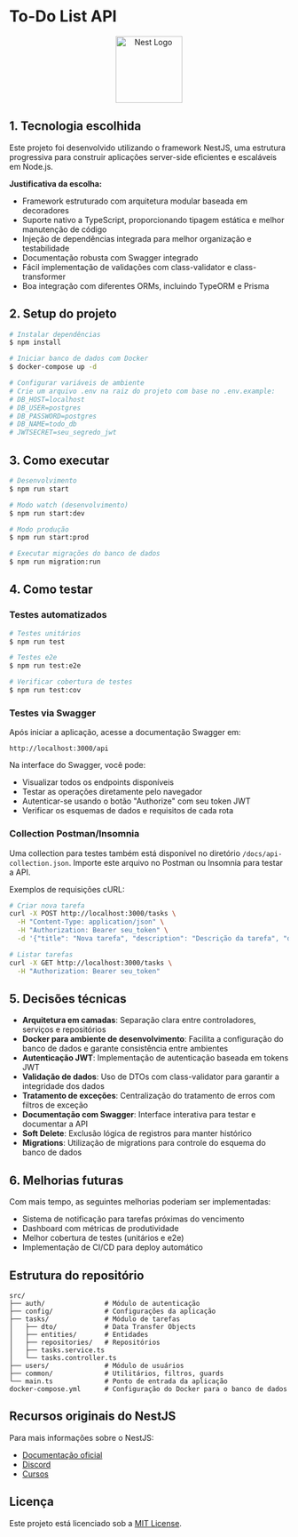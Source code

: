 # To-Do List API

<p align="center">
  <a href="http://nestjs.com/" target="blank"><img src="https://nestjs.com/img/logo-small.svg" width="120" alt="Nest Logo" /></a>
</p>

## 1. Tecnologia escolhida

Este projeto foi desenvolvido utilizando o framework NestJS, uma estrutura progressiva para construir aplicações server-side eficientes e escaláveis em Node.js.

**Justificativa da escolha:**
- Framework estruturado com arquitetura modular baseada em decoradores
- Suporte nativo a TypeScript, proporcionando tipagem estática e melhor manutenção de código
- Injeção de dependências integrada para melhor organização e testabilidade
- Documentação robusta com Swagger integrado
- Fácil implementação de validações com class-validator e class-transformer
- Boa integração com diferentes ORMs, incluindo TypeORM e Prisma

## 2. Setup do projeto

```bash
# Instalar dependências
$ npm install

# Iniciar banco de dados com Docker
$ docker-compose up -d

# Configurar variáveis de ambiente
# Crie um arquivo .env na raiz do projeto com base no .env.example:
# DB_HOST=localhost
# DB_USER=postgres
# DB_PASSWORD=postgres
# DB_NAME=todo_db
# JWTSECRET=seu_segredo_jwt
```

## 3. Como executar

```bash
# Desenvolvimento
$ npm run start

# Modo watch (desenvolvimento)
$ npm run start:dev

# Modo produção
$ npm run start:prod

# Executar migrações do banco de dados
$ npm run migration:run
```

## 4. Como testar

### Testes automatizados
```bash
# Testes unitários
$ npm run test

# Testes e2e
$ npm run test:e2e

# Verificar cobertura de testes
$ npm run test:cov
```

### Testes via Swagger
Após iniciar a aplicação, acesse a documentação Swagger em:
```
http://localhost:3000/api
```
Na interface do Swagger, você pode:
- Visualizar todos os endpoints disponíveis
- Testar as operações diretamente pelo navegador
- Autenticar-se usando o botão "Authorize" com seu token JWT
- Verificar os esquemas de dados e requisitos de cada rota

### Collection Postman/Insomnia
Uma collection para testes também está disponível no diretório `/docs/api-collection.json`. Importe este arquivo no Postman ou Insomnia para testar a API.

Exemplos de requisições cURL:
```bash
# Criar nova tarefa
curl -X POST http://localhost:3000/tasks \
  -H "Content-Type: application/json" \
  -H "Authorization: Bearer seu_token" \
  -d '{"title": "Nova tarefa", "description": "Descrição da tarefa", "dueDate": "2025-06-10"}'

# Listar tarefas
curl -X GET http://localhost:3000/tasks \
  -H "Authorization: Bearer seu_token"
```

## 5. Decisões técnicas

- **Arquitetura em camadas**: Separação clara entre controladores, serviços e repositórios
- **Docker para ambiente de desenvolvimento**: Facilita a configuração do banco de dados e garante consistência entre ambientes
- **Autenticação JWT**: Implementação de autenticação baseada em tokens JWT
- **Validação de dados**: Uso de DTOs com class-validator para garantir a integridade dos dados
- **Tratamento de exceções**: Centralização do tratamento de erros com filtros de exceção
- **Documentação com Swagger**: Interface interativa para testar e documentar a API
- **Soft Delete**: Exclusão lógica de registros para manter histórico
- **Migrations**: Utilização de migrations para controle do esquema do banco de dados

## 6. Melhorias futuras

Com mais tempo, as seguintes melhorias poderiam ser implementadas:

- Sistema de notificação para tarefas próximas do vencimento
- Dashboard com métricas de produtividade
- Melhor cobertura de testes (unitários e e2e)
- Implementação de CI/CD para deploy automático


## Estrutura do repositório

```
src/
├── auth/               # Módulo de autenticação
├── config/             # Configurações da aplicação
├── tasks/              # Módulo de tarefas
│   ├── dto/            # Data Transfer Objects
│   ├── entities/       # Entidades
│   ├── repositories/   # Repositórios
│   ├── tasks.service.ts
│   └── tasks.controller.ts
├── users/              # Módulo de usuários
├── common/             # Utilitários, filtros, guards
└── main.ts             # Ponto de entrada da aplicação
docker-compose.yml      # Configuração do Docker para o banco de dados
```

## Recursos originais do NestJS

Para mais informações sobre o NestJS:

- [Documentação oficial](https://docs.nestjs.com)
- [Discord](https://discord.gg/G7Qnnhy)
- [Cursos](https://courses.nestjs.com)

## Licença

Este projeto está licenciado sob a [MIT License](LICENSE).
